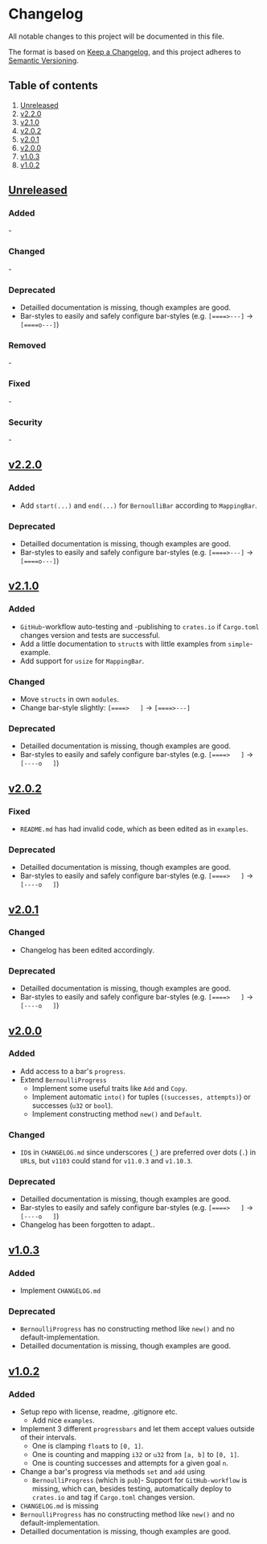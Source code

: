 # Changelog

All notable changes to this project will be documented in this file.

The format is based on [Keep a Changelog][keepachangelog], and this project adheres to [Semantic Versioning][semver].


## Table of contents

1. [Unreleased](#unreleased)
1. [v2.2.0](#v2.2.0)
1. [v2.1.0](#v2.1.0)
1. [v2.0.2](#v2.0.2)
1. [v2.0.1](#v2.0.1)
1. [v2.0.0](#v2.0.0)
1. [v1.0.3](#v1.0.3)
1. [v1.0.2](#v1.0.2)


## [Unreleased][github/self/unreleased] <a name="unreleased"></a>

### Added

\-


### Changed

\-


### Deprecated

- Detailled documentation is missing, though examples are good.
- Bar-styles to easily and safely configure bar-styles (e.g. `[====>---]` -> `[====o---]`)


### Removed

\-


### Fixed

\-


### Security

\-


## [v2.2.0][github/self/v2.2.0] <a name="v2.2.0"></a>

### Added

- Add `start(...)` and `end(...)` for `BernoulliBar` according to `MappingBar`.


### Deprecated

- Detailled documentation is missing, though examples are good.
- Bar-styles to easily and safely configure bar-styles (e.g. `[====>---]` -> `[====o---]`)


## [v2.1.0][github/self/v2.1.0] <a name="v2.1.0"></a>

### Added

- `GitHub`-workflow auto-testing and -publishing to `crates.io` if `Cargo.toml` changes version and tests are successful.
- Add a little documentation to `struct`s with little examples from `simple`-example.
- Add support for `usize` for `MappingBar`.


### Changed

- Move `structs` in own `modules`.
- Change bar-style slightly: `[====>   ]` -> `[====>---]`


### Deprecated

- Detailled documentation is missing, though examples are good.
- Bar-styles to easily and safely configure bar-styles (e.g. `[====>   ]` -> `[----o   ]`)


## [v2.0.2][github/self/v2.0.2] <a name="v2.0.2"></a>

### Fixed

- `README.md` has had invalid code, which as been edited as in `examples`.

### Deprecated

- Detailled documentation is missing, though examples are good.
- Bar-styles to easily and safely configure bar-styles (e.g. `[====>   ]` -> `[----o   ]`)


## [v2.0.1][github/self/v2.0.1] <a name="v2.0.1"></a>

### Changed

- Changelog has been edited accordingly.


### Deprecated

- Detailled documentation is missing, though examples are good.
- Bar-styles to easily and safely configure bar-styles (e.g. `[====>   ]` -> `[----o   ]`)


## [v2.0.0][github/self/v2.0.0] <a name="v2.0.0"></a>

### Added

- Add access to a bar's `progress`.
- Extend `BernoulliProgress`
  - Implement some useful traits like `Add` and `Copy`.
  - Implement automatic `into()` for tuples (`(successes, attempts)`) or successes (`u32` or `bool`).
  - Implement constructing method `new()` and `Default`.


### Changed

- `ID`s in `CHANGELOG.md` since underscores (`_`) are preferred over dots (`.`) in `URL`s, but `v1103` could stand for `v11.0.3` and `v1.10.3`.


### Deprecated

- Detailled documentation is missing, though examples are good.
- Bar-styles to easily and safely configure bar-styles (e.g. `[====>   ]` -> `[----o   ]`)
- Changelog has been forgotten to adapt..


## [v1.0.3][github/self/v1.0.3] <a name="v1.0.3"></a>

### Added

- Implement `CHANGELOG.md`


### Deprecated

- `BernoulliProgress` has no constructing method like `new()` and no default-implementation.
- Detailled documentation is missing, though examples are good.


## [v1.0.2][github/self/v1.0.2] <a name="v1.0.2"></a>

### Added

- Setup repo with license, readme, .gitignore etc.
  - Add nice `examples`.
- Implement 3 different `progressbars` and let them accept values outside of their intervals.
  - One is clamping `float`s to `[0, 1]`.
  - One is counting and mapping `i32` or `u32` from `[a, b]` to `[0, 1]`.
  - One is counting successes and attempts for a given goal `n`.
- Change a bar's progress via methods `set` and `add` using
  - `BernoulliProgress` (which is `pub`)- Support for `GitHub-workflow` is missing, which can, besides testing, automatically deploy to `crates.io` and tag if `Cargo.toml` changes version.
- `CHANGELOG.md` is missing
- `BernoulliProgress` has no constructing method like `new()` and no default-implementation.
- Detailled documentation is missing, though examples are good.


[keepachangelog]: https://keepachangelog.com/en/
[semver]: https://semver.org/

[github/self/unreleased]: https://github.com/dominicparga/progressing/compare/v2.2.0...HEAD
[github/self/v2.2.0]: https://github.com/dominicparga/progressing/compare/v2.1.0...v2.2.0
[github/self/v2.1.0]: https://github.com/dominicparga/progressing/compare/v2.0.2...v2.1.0
[github/self/v2.0.2]: https://github.com/dominicparga/progressing/compare/v2.0.1...v2.0.2
[github/self/v2.0.1]: https://github.com/dominicparga/progressing/compare/v2.0.0...v2.0.1
[github/self/v2.0.0]: https://github.com/dominicparga/progressing/compare/v1.0.3...v2.0.0
[github/self/v1.0.3]: https://github.com/dominicparga/progressing/compare/v1.0.2...v1.0.3
[github/self/v1.0.2]: https://github.com/dominicparga/progressing/releases/tag/v1.0.2
